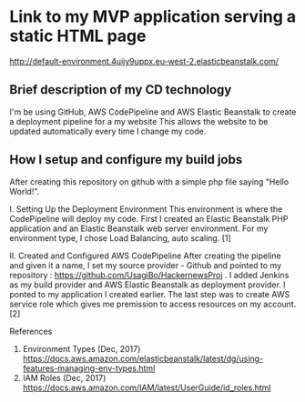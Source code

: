 #  Link to my MVP application serving a static HTML page
http://default-environment.4uijy9uppx.eu-west-2.elasticbeanstalk.com/

##  Brief description of my CD technology 
I'm be using GitHub, AWS CodePipeline and AWS Elastic Beanstalk to create a deployment pipeline for a my website This allows the website to be updated automatically every time I change my code. 

## How I setup and configure my build jobs 
After creating this repository on github with a simple php file saying "Hello World!". 

I. Setting Up the Deployment Environment
This environment is where the CodePipeline will deploy my code.
First I created an Elastic Beanstalk PHP application and an Elastic Beanstalk web server environment.
For my environment type, I chose Load Balancing, auto scaling. [1]

 II. Created and Configured AWS CodePipeline
After creating the pipeline and given it a name, I set my source provider - Github and pointed to my repository : https://github.com/UsagiBo/HackernewsProj . I added Jenkins as my build provider and AWS Elastic Beanstalk as deployment provider. I ponted to my application I created earlier. The last step was to create AWS service role which gives me premission to access resources on my account.[2]
 
 References
 1. Environment Types (Dec, 2017) https://docs.aws.amazon.com/elasticbeanstalk/latest/dg/using-features-managing-env-types.html
 2. IAM Roles (Dec, 2017) https://docs.aws.amazon.com/IAM/latest/UserGuide/id_roles.html

